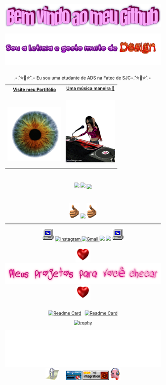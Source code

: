 
<div align="center">
    
  <img src="Imagens/Bem vindo.png" style="max-width: 100%;" alt="Bem vindes!!!" />
  <br />  
  <br />
  <img height="" alt="Sou a Leti e graphic design is my passion" src="Imagens/oiiiii.gif"/>
  <br />
  <br />
  <p>
       ִ⋆.˚✮🐇✮˚.⋆ Eu sou uma etudante de ADS na Fatec de SJC⋆.˚✮🐇✮˚.⋆ 
  </p> 
</div>


<table width="100%" align="center">
<tr>
<td align="center">
  <a href="https://leti-10.github.io">
    <strong>Visite meu Portifólio</strong>
    <br />
    <br />
    <br />
    <p>
      <img alt="Globe" height="175" src="Imagens/6deb.gif">
    </a>
  </p>
</td>

<td align="center">
  <a href="https://youtu.be/fTH71AAxXmM?si=SqkioWTDnWLfReTo">
    <strong>Uma música maneira 🤘</strong>
    <br />
    <br />
    <p>
      <img height="200" alt="Music" src="Imagens/156V.gif">
    </a>
  </p>
</td>
</tr>
</table>

<span>&nbsp;&nbsp;&nbsp;&nbsp;</span>  

<div align="center">
  <a href="https://github.com/LeticiaLopes">
    <img height="180em" src="https://github-readme-stats.vercel.app/api?username=Leti-10&show_icons=true&theme=aura&include_all_commits=true&count_private=true"/>
  </a>
  <img height="180em" src="https://github-readme-stats.vercel.app/api/top-langs/?username=Leti-10&layout=compact&langs_count=7&theme=aura"/>
  <img align="center" src="https://github-readme-streak-stats.herokuapp.com/?user=Leti-10&theme=aura">
</div>

<span>&nbsp;&nbsp;&nbsp;&nbsp;</span>  

<div align="center">
  <img src="Imagens/3nRF.gif" height="50"/>
  <img src="https://go-skill-icons.vercel.app/api/icons?i=python,html,canva,css,figma,git,github,idea,java,jira,excel,ollama,maven,jax,mysql,apache,discord,powershell,lucidchart,opera" height="80"/>
  <img src="Imagens/3nRF.gif" height="50"/>
</div>

---

<div style="display: inline_block;" align="center">
  <img src="Imagens/MXfm.gif" alt="pc" height='40'/>
  <a href="https://www.instagram.com/leticia_e_lopes?igsh=ZDVhZ3JyY25jeXZs" target="_blank">
  <img src="https://img.shields.io/badge/-Instagram-%23E4405F?style=for-the-badge&logo=instagram&logoColor=white" alt="Instagram">
</a>
<a href="mailto:leti.oli.lopes@gmail.com" target="_blank">
  <img src="https://img.shields.io/badge/-Gmail-%23333?style=for-the-badge&logo=gmail&logoColor=white" alt="Gmail">
</a>
  <a href="https://www.linkedin.com/in/leticia-lopes-037737325/" target="_blank"><img src="https://img.shields.io/badge/-LinkedIn-%230077B5?style=for-the-badge&logo=linkedin&logoColor=white" target="_blank"></a>
  <a href="https://github.com/Leti-10/leti-10.github.io/blob/main/imagens/Currículo1.pdf"><img src="https://img.shields.io/badge/Curr%C3%ADculo-990000?style=for-the-badge&logoSize=auto" target="_blank"></a>

    
  <img src="Imagens/MXfm.gif" alt="pc" height='40'/>
  <br><br>

  <div align="center">
      
  <img src="Imagens/6nr.gif" height="50"/>
  <br />
  <img src="Imagens/projetos.png" alt="projetos!!!!!!!!"/>
  <br />
  <img src="Imagens/6nr.gif" height="50"/>
  <br />
  <br />
  
      
[![Readme Card](https://github-readme-stats.vercel.app/api/pin/?username=SPACELINE-API&repo=Metodologia-Scrum&theme=aura)](https://github.com/SPACELINE-API/Metodologia-Scrum) &nbsp;  [![Readme Card](https://github-readme-stats.vercel.app/api/pin/?username=SPACELINE-API&repo=API_Semestre2&theme=aura)](https://github.com/SPACELINE-API/API_Semestre2)
   <div/>

   <div align="center">
       
[![trophy](https://github-profile-trophy.vercel.app/?username=Leti-10&theme=radical)](https://github.com/Leti-10/Leti-10)
       
   </div>



<div align="center">
  <img height="120" alt="Thanks for visiting me" width="100%" src="Imagens/tchauuuu.gif" />
  <br />  

  <img src="Imagens/1zfr.gif" alt="clippy!!!!" height='40'/>
  <span>&nbsp;&nbsp;&nbsp;&nbsp;</span>  
  <img src="Imagens/IfAi.gif" alt="ad" height="30" />
  <img src="Imagens/WgiA.gif" alt="Microsoft Internet Explorer" height='30' />
  <img src="Imagens/45RT.gif" alt="kirby" height="40" />
  
</div>
